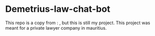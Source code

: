 # Demetrius-law-chat-bot
This repo is a copy from : , but this is still my project. This project was meant for a private lawyer company in mauritius.
